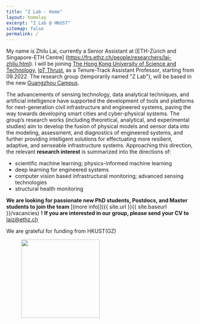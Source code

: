 ```yaml
---
title: "Z Lab - Home"
layout: homelay
excerpt: "Z Lab @ HKUST"
sitemap: false
permalink: /
---
```


My name is Zhilu Lai, currently a Senior Assistant at [ETH-Z&uuml;rich and Singapore-ETH Centre] (https://frs.ethz.ch/people/researchers/lai-zhilu.html). I will be joining [The Hong Kong University of Science and Technology](https://hkust.edu.hk/home), [IoT Thrust](https://infh.hkust-gz.edu.cn/en/academics/iot), as a Tenure-Track Assistant Professor, starting from 09.2022. The research group (temporarily named "Z Lab"), will be based in the new [Guangzhou Campus](https://hkust-gz.edu.cn/).


The advancements of sensing technology, data analytical techniques, and artificial intelligence have supported the development of tools and platforms for next-generation civil infrastructure and engineered systems, paving the way towards developing smart cities and cyber-physical systems. The group’s research works (including theoretical, analytical, and experimental studies) aim to develop the fusion of physical models and sensor data into the modeling, assessment, and diagnostics of engineered systems, and further providing intelligent solutions for effectuating more resilient, adaptive, and senseable infrastructure systems. Approaching this direction, the relevant **research interest** is summarized into the directions of:


* scientific machine learning; physics-informed machine learning
* deep learning for engineered systems
* computer vision based infrastructural monitoring; advanced sensing technologies
* structural health monitoring


 **We are  looking for passionate new PhD students, Postdocs, and Master students to join the team** [(more info)]({{ site.url }}{{ site.baseurl }}/vacancies) **!** **If you are interested in our group, please send your CV to** [laiz@ethz.ch](mailto:laiz@ethz.ch)


We are grateful for funding from HKUST(GZ)

<!-- <figure class="fourth">
  <img src="{{ site.url }}{{ site.baseurl }}/images/HKUST-original_0.svg" style="width: 210px">
</figure> -->
<figure class="fourth">
  <img src="{{ site.url }}{{ site.baseurl }}/images/HKUST(GZ)_Logo.png" style="width: 210px">
</figure>
